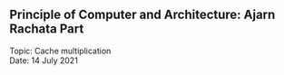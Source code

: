 ## Principle of Computer and Architecture: Ajarn Rachata Part
Topic: Cache multiplication \
Date: 14 July 2021
